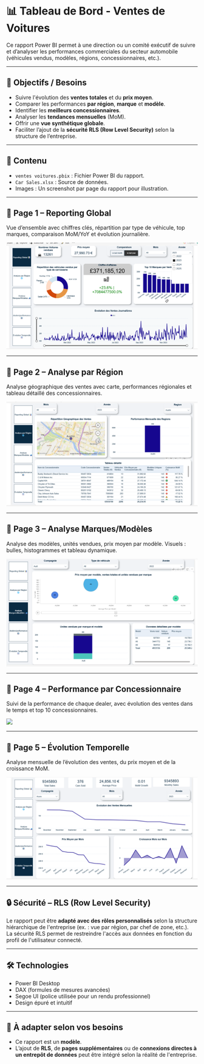 # 📊 Tableau de Bord - Ventes de Voitures

Ce rapport Power BI permet à une direction ou un comité exécutif de suivre et d’analyser les performances commerciales du secteur automobile (véhicules vendus, modèles, régions, concessionnaires, etc.).

---

## 📝 Objectifs / Besoins

- Suivre l'évolution des **ventes totales** et du **prix moyen**.
- Comparer les performances **par région**, **marque** et **modèle**.
- Identifier les **meilleurs concessionnaires**.
- Analyser les **tendances mensuelles** (MoM).
- Offrir une **vue synthétique globale**.
- Faciliter l’ajout de la **sécurité RLS (Row Level Security)** selon la structure de l’entreprise.

---

## 📁 Contenu

- `ventes voitures.pbix` : Fichier Power BI du rapport.
- `Car Sales.xlsx` : Source de données.
- Images : Un screenshot par page du rapport pour illustration.

---

## 📌 Page 1 – Reporting Global

Vue d’ensemble avec chiffres clés, répartition par type de véhicule, top marques, comparaison MoM/YoY et évolution journalière.

![](./ReportingGlobal.png)

---

## 📌 Page 2 – Analyse par Région

Analyse géographique des ventes avec carte, performances régionales et tableau détaillé des concessionnaires.

![](./Analyseregion.png)

---

## 📌 Page 3 – Analyse Marques/Modèles

Analyse des modèles, unités vendues, prix moyen par modèle. Visuels : bulles, histogrammes et tableau dynamique.

![](./Analysmodeles.png)

---

## 📌 Page 4 – Performance par Concessionnaire

Suivi de la performance de chaque dealer, avec évolution des ventes dans le temps et top 10 concessionnaires.

![](./Performanceconce.png)

---

## 📌 Page 5 – Évolution Temporelle

Analyse mensuelle de l’évolution des ventes, du prix moyen et de la croissance MoM.

![](./evolutiontemporelle.png)

---

## 🔒 Sécurité – RLS (Row Level Security)

Le rapport peut être **adapté avec des rôles personnalisés** selon la structure hiérarchique de l'entreprise (ex. : vue par région, par chef de zone, etc.).  
La sécurité RLS permet de restreindre l'accès aux données en fonction du profil de l'utilisateur connecté.

---

## 🛠 Technologies

- Power BI Desktop
- DAX (formules de mesures avancées)
- Segoe UI (police utilisée pour un rendu professionnel)
- Design épuré et intuitif

---

## 📌 À adapter selon vos besoins

- Ce rapport est un **modèle**.
- L’ajout de **RLS**, de **pages supplémentaires** ou de **connexions directes à un entrepôt de données** peut être intégré selon la réalité de l'entreprise.
